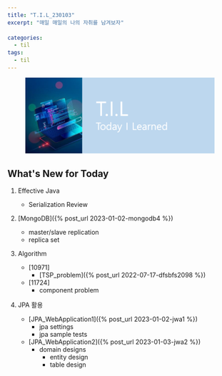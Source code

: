 ```yaml
---
title: "T.I.L_230103"
excerpt: "매일 매일의 나의 자취를 남겨보자"

categories:
  - til
tags:
  - til
---
```

<figure>
    <img src="/assets/images/til_image.png">
</figure>

## What's New for Today   
1. Effective Java
    - Serialization Review

2. [MongoDB]({% post_url 2023-01-02-mongodb4 %})
    - master/slave replication
    - replica set

3. Algorithm
    - [10971]
        - [TSP_problem]({% post_url 2022-07-17-dfsbfs2098 %})
    - [11724]
        - component problem

4. JPA 활용
    - [JPA_WebApplication1]({% post_url 2023-01-02-jwa1 %})
        - jpa settings
        - jpa sample tests
    - [JPA_WebApplication2]({% post_url 2023-01-03-jwa2 %})
        - domain designs
            - entity design
            - table design
    
    